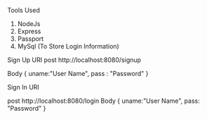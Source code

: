 Tools Used
1) NodeJs
2) Express
3) Passport
4) MySql (To Store Login Information)

Sign Up URI
post http://localhost:8080/signup

Body
{
uname:"User Name",
pass : "Password"
}


Sign In URI

post http://localhost:8080/login
Body
{
uname:"User Name",
pass: "Password"
}
